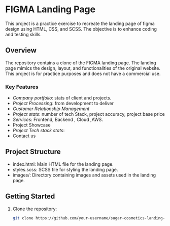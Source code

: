 # FIGMA Landing Page 

This project is a practice exercise to recreate the landing page of figma design using HTML, CSS, and SCSS. The objective is to enhance coding and testing skills.

## Overview

The repository contains a clone of the FIGMA landing page. The landing page mimics the design, layout, and functionalities of the original website. This project is for practice purposes and does not have a commercial use.

### Key Features
- *Company portfolio*: stats of client and projects.
- *Project Processing*: from development to deliver
- *Customer Relationship Management*
- *Project stats*: number of tech Stack, project accuracy, project base price
- *Services*: Frontend, Backend , Cloud ,AWS.
- Project Showcase
- *Project Tech stack stats*:
- Contact us


## Project Structure

- index.html: Main HTML file for the landing page.
- styles.scss: SCSS file for styling the landing page.
- images/: Directory containing images and assets used in the landing page.

## Getting Started

1. Clone the repository:
   ```bash
   git clone https://github.com/your-username/sugar-cosmetics-landing-page-clone.git
